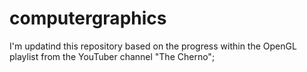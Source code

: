 # computergraphics
I'm updatind this repository based on the progress within the OpenGL playlist from the YouTuber channel "The Cherno";
